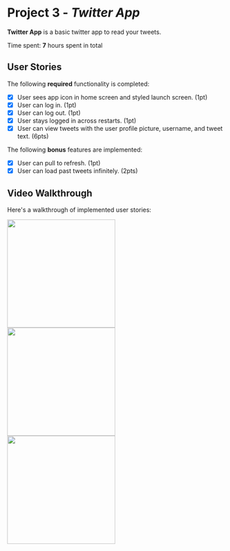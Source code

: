 # Project 3 - *Twitter App*

**Twitter App** is a basic twitter app to read your tweets.

Time spent: **7** hours spent in total

## User Stories

The following **required** functionality is completed:

- [x] User sees app icon in home screen and styled launch screen. (1pt)
- [x] User can log in. (1pt)
- [x] User can log out. (1pt)
- [x] User stays logged in across restarts. (1pt)
- [x] User can view tweets with the user profile picture, username, and tweet text. (6pts)

The following **bonus** features are implemented:

- [x] User can pull to refresh. (1pt)
- [x] User can load past tweets infinitely. (2pts)

## Video Walkthrough

Here's a walkthrough of implemented user stories:

<img src="http://g.recordit.co/KC0dbX8yob.gif" width=250><br>
<img src="http://g.recordit.co/yZtMq8kTyo.gif" width=250><br>
<img src="http://g.recordit.co/dYkNhfkQif.gif" width=250><br>
